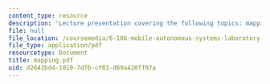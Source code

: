 ```yaml
---
content_type: resource
description: 'Lecture presentation covering the following topics: mapping and navigation.'
file: null
file_location: /coursemedia/6-186-mobile-autonomous-systems-laboratory-january-iap-2005/d2642bd410197d7bcf03d69a420ff07a_mapping.pdf
file_type: application/pdf
resourcetype: Document
title: mapping.pdf
uid: d2642bd4-1019-7d7b-cf03-d69a420ff07a
---
```

